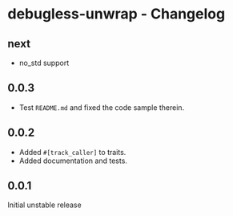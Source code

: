 # debugless-unwrap - Changelog

## next

- no_std support

## 0.0.3

- Test `README.md` and fixed the code sample therein.

## 0.0.2

- Added `#[track_caller]` to traits.
- Added documentation and tests.

## 0.0.1

Initial unstable release
